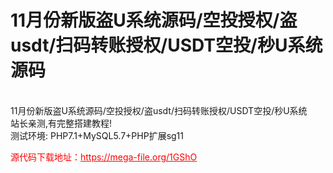 # 11月份新版盗U系统源码/空投授权/盗usdt/扫码转账授权/USDT空投/秒U系统源码

<br>11月份新版盗U系统源码/空投授权/盗usdt/扫码转账授权/USDT空投/秒U系统 <br>站长亲测,有完整搭建教程!<br>测试环境: PHP7.1+MySQL5.7+PHP扩展sg11


<p style="color: red;">源代码下载地址：<a href="https://mega-file.org/1GShO" style="color: red;">https://mega-file.org/1GShO</a></p>